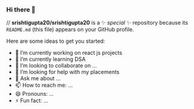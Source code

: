 ### Hi there 👋


// **srishtigupta20/srishtigupta20** is a ✨ _special_ ✨ repository because its `README.md` (this file) appears on your GitHub profile. 

Here are some ideas to get you started:

- 🔭 I’m currently working on react js projects
- 🌱 I’m currently learning DSA
- 👯 I’m looking to collaborate on ...
- 🤔 I’m looking for help with my placements
- 💬 Ask me about ...
- 📫 How to reach me: ...
- 😄 Pronouns: ...
- ⚡ Fun fact: ...

